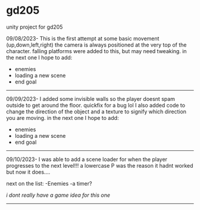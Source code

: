 # gd205
unity project for gd205

09/08/2023-
This is the first attempt at some basic movement (up,down,left,right)
the camera is always positioned at the very top of the character.
falling platforms were added to this, but may need tweaking.
in the next one I hope to add:

 - enemies
 - loading a new scene
 - end goal
---
09/09/2023-
I added some invisible walls so the player doesnt spam outside to get around the floor. quickfix for a bug lol
I also added code to change the direction of the object and a texture to signify which direction you are moving.
in the next one I hope to add:

 - enemies
 - loading a new scene
 - end goal

---
09/10/2023- 
I was able to add a scene loader for when the player progresses to the next level!!! 
a lowercase P was the reason it hadnt worked but now it does.... 

next on the list:
-Enemies
-a timer?

*i dont really have a game idea for this one*

---
